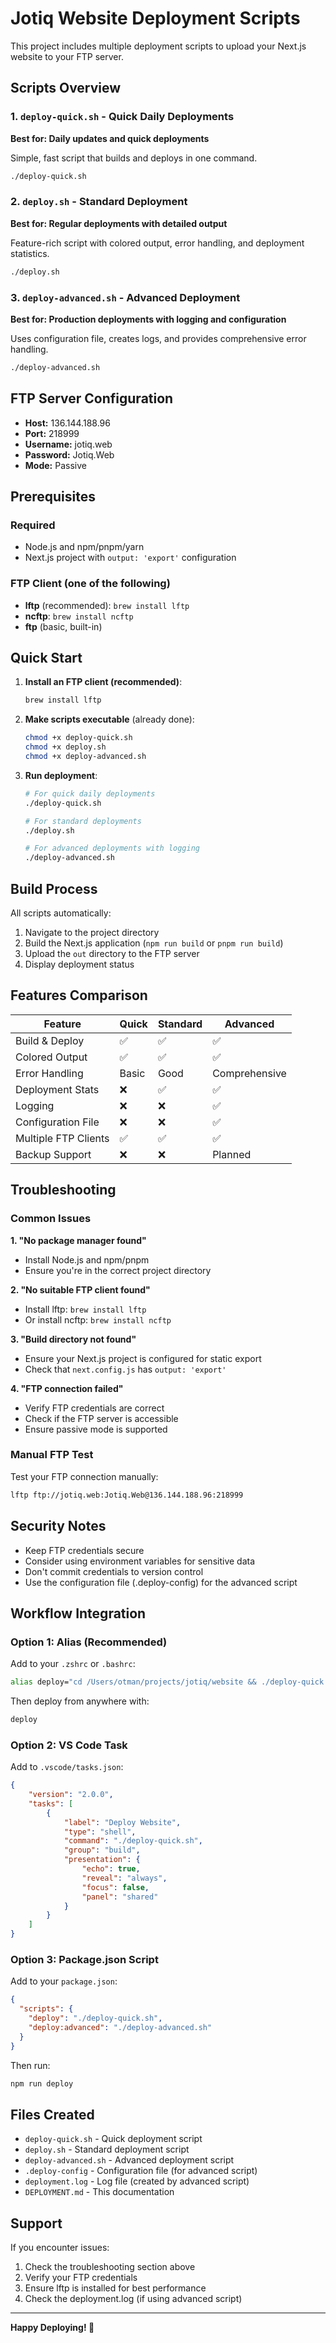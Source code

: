 # Jotiq Website Deployment Scripts

This project includes multiple deployment scripts to upload your Next.js website to your FTP server.

## Scripts Overview

### 1. `deploy-quick.sh` - Quick Daily Deployments
**Best for: Daily updates and quick deployments**

Simple, fast script that builds and deploys in one command.

```bash
./deploy-quick.sh
```

### 2. `deploy.sh` - Standard Deployment
**Best for: Regular deployments with detailed output**

Feature-rich script with colored output, error handling, and deployment statistics.

```bash
./deploy.sh
```

### 3. `deploy-advanced.sh` - Advanced Deployment
**Best for: Production deployments with logging and configuration**

Uses configuration file, creates logs, and provides comprehensive error handling.

```bash
./deploy-advanced.sh
```

## FTP Server Configuration

- **Host:** 136.144.188.96
- **Port:** 218999
- **Username:** jotiq.web
- **Password:** Jotiq.Web
- **Mode:** Passive

## Prerequisites

### Required
- Node.js and npm/pnpm/yarn
- Next.js project with `output: 'export'` configuration

### FTP Client (one of the following)
- **lftp** (recommended): `brew install lftp`
- **ncftp**: `brew install ncftp`
- **ftp** (basic, built-in)

## Quick Start

1. **Install an FTP client (recommended)**:
   ```bash
   brew install lftp
   ```

2. **Make scripts executable** (already done):
   ```bash
   chmod +x deploy-quick.sh
   chmod +x deploy.sh
   chmod +x deploy-advanced.sh
   ```

3. **Run deployment**:
   ```bash
   # For quick daily deployments
   ./deploy-quick.sh
   
   # For standard deployments
   ./deploy.sh
   
   # For advanced deployments with logging
   ./deploy-advanced.sh
   ```

## Build Process

All scripts automatically:
1. Navigate to the project directory
2. Build the Next.js application (`npm run build` or `pnpm run build`)
3. Upload the `out` directory to the FTP server
4. Display deployment status

## Features Comparison

| Feature | Quick | Standard | Advanced |
|---------|-------|----------|----------|
| Build & Deploy | ✅ | ✅ | ✅ |
| Colored Output | ✅ | ✅ | ✅ |
| Error Handling | Basic | Good | Comprehensive |
| Deployment Stats | ❌ | ✅ | ✅ |
| Logging | ❌ | ❌ | ✅ |
| Configuration File | ❌ | ❌ | ✅ |
| Multiple FTP Clients | ✅ | ✅ | ✅ |
| Backup Support | ❌ | ❌ | Planned |

## Troubleshooting

### Common Issues

**1. "No package manager found"**
- Install Node.js and npm/pnpm
- Ensure you're in the correct project directory

**2. "No suitable FTP client found"**
- Install lftp: `brew install lftp`
- Or install ncftp: `brew install ncftp`

**3. "Build directory not found"**
- Ensure your Next.js project is configured for static export
- Check that `next.config.js` has `output: 'export'`

**4. "FTP connection failed"**
- Verify FTP credentials are correct
- Check if the FTP server is accessible
- Ensure passive mode is supported

### Manual FTP Test
Test your FTP connection manually:
```bash
lftp ftp://jotiq.web:Jotiq.Web@136.144.188.96:218999
```

## Security Notes

- Keep FTP credentials secure
- Consider using environment variables for sensitive data
- Don't commit credentials to version control
- Use the configuration file (.deploy-config) for the advanced script

## Workflow Integration

### Option 1: Alias (Recommended)
Add to your `.zshrc` or `.bashrc`:
```bash
alias deploy="cd /Users/otman/projects/jotiq/website && ./deploy-quick.sh"
```

Then deploy from anywhere with:
```bash
deploy
```

### Option 2: VS Code Task
Add to `.vscode/tasks.json`:
```json
{
    "version": "2.0.0",
    "tasks": [
        {
            "label": "Deploy Website",
            "type": "shell",
            "command": "./deploy-quick.sh",
            "group": "build",
            "presentation": {
                "echo": true,
                "reveal": "always",
                "focus": false,
                "panel": "shared"
            }
        }
    ]
}
```

### Option 3: Package.json Script
Add to your `package.json`:
```json
{
  "scripts": {
    "deploy": "./deploy-quick.sh",
    "deploy:advanced": "./deploy-advanced.sh"
  }
}
```

Then run:
```bash
npm run deploy
```

## Files Created

- `deploy-quick.sh` - Quick deployment script
- `deploy.sh` - Standard deployment script  
- `deploy-advanced.sh` - Advanced deployment script
- `.deploy-config` - Configuration file (for advanced script)
- `deployment.log` - Log file (created by advanced script)
- `DEPLOYMENT.md` - This documentation

## Support

If you encounter issues:
1. Check the troubleshooting section above
2. Verify your FTP credentials
3. Ensure lftp is installed for best performance
4. Check the deployment.log (if using advanced script)

---

**Happy Deploying! 🚀**

